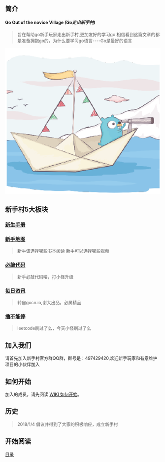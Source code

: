 简介
-------------------------------
#### Go Out of the novice Village   *(Go走出新手村)*

> 旨在帮助go新手玩家走出新手村,更加友好的学习go
> 相信看到这篇文章的都是准备拥抱go的，为什么要学习go语言----Go是最好的语言

![](GoOOTVN.png)

新手村5大板块
------------------------

### [新生手册](eBook/directory.md)

### [新手地图](eBook/directory.md)
> 新手该选择哪些书本阅读
> 新手可以选择哪些视频

### [必敲代码](eBook/directory.md)
>新手必敲代码喽，打小怪升级

### [每日资讯](https://gocn.io/topic/%E6%AF%8F%E6%97%A5%E6%96%B0%E9%97%BB)
>转自gocn.io,谢大出品，必属精品

### [撸不能停](eBook/directory.md)
>leetcode刷过了么，今天小怪刷过了么

加入我们
-------------------------------
请首先加入新手村官方群QQ群，群号是：497429420,欢迎新手玩家和有意维护项目的小伙伴加入

如何开始
-------------------------------
加入的成员，请先阅读 [WIKI 如何开始](https://github.com/xiaoheigou/GoOOTNV/wiki)。

历史
-------------------------------
> 2018/1/4 倡议并得到了大家的积极响应，成立新手村

## 开始阅读
[目录](eBook/directory.md)

